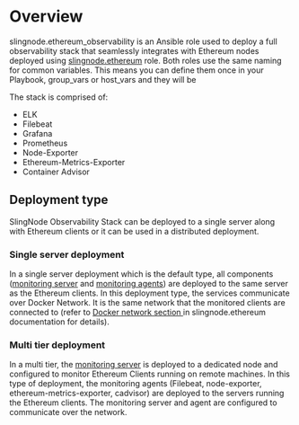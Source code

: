 # Overview

slingnode.ethereum\_observability is an Ansible role used to deploy a full observability stack that seamlessly integrates with Ethereum nodes deployed using [slingnode.ethereum](https://docs.slingnode.com/slingnode.ethereum/) role. Both roles use the same naming for common variables. This means you can define them once in your Playbook, group\_vars or host\_vars and they will be&#x20;

The stack is comprised of:&#x20;

* ELK
* Filebeat
* Grafana
* Prometheus
* Node-Exporter
* Ethereum-Metrics-Exporter
* Container Advisor

## Deployment type

SlingNode Observability Stack can be deployed to a single server along with Ethereum clients or it can be used in a distributed deployment.&#x20;

### Single server deployment

In a single server deployment which is the default type, all components ([monitoring server](architecture.md#monitoring-server) and [monitoring agents](architecture.md#monitoring-agents)) are deployed to the same server as the Ethereum clients. In this deployment type, the services communicate over Docker Network. It is the same network that the monitored clients are connected to (refer to [Docker network section ](architecture.md)in slingnode.ethereum documentation for details).

### Multi tier deployment

In a multi tier, the [monitoring server](architecture.md#monitoring-server) is deployed to a dedicated node and configured to monitor Ethereum Clients running on remote machines. In this type of deployment, the monitoring agents (Filebeat, node-exporter, ethereum-metrics-exporter,  cadvisor) are deployed to the servers running the Ethereum clients. The monitoring server and agent are configured to communicate  over the network.&#x20;
